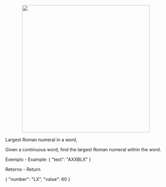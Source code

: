<p align="center"><a href="https://laravel.com" target="_blank"><img src="https://raw.githubusercontent.com/laravel/art/master/logo-lockup/5%20SVG/2%20CMYK/1%20Full%20Color/laravel-logolockup-cmyk-red.svg" width="400"></a></p>

<p> Largest Roman numeral in a word, <p>
<p>Given a continuous word, find the largest Roman numeral within the word. <p>

Exemplo - Example: { "text": "AXXBLX"  }

Retorno - Return

{
"number": "LX",
"value": 60
}

